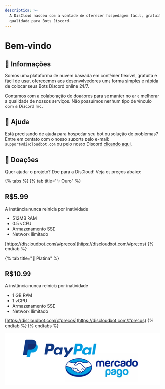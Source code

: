 ```yaml
---
description: >-
  A DisCloud nasceu com a vontade de oferecer hospedagem fácil, gratuita e de
  qualidade para Bots Discord.
---
```


# Bem-vindo

## 📜 Informações

Somos uma plataforma de nuvem baseada em contêiner flexível, gratuita e fácil de usar, oferecemos aos desenvolvedores uma forma simples e rápida de colocar seus Bots Discord online 24/7.

Contamos com a colaboração de doadores para se manter no ar e melhorar a qualidade de nossos serviços. Não possuímos nenhum tipo de vínculo com a Discord Inc.

## 💁 Ajuda

Está precisando de ajuda para hospedar seu bot ou solução de problemas? Entre em contato com o nosso suporte pelo e-mail: `support@discloudbot.com` ou pelo nosso Discord [clicando aqui](https://discord.gg/CvxevT5).

## 💸 Doações

Quer ajudar o projeto? Doe para a DisCloud! Veja os preços abaixo:

{% tabs %}
{% tab title="✨ Ouro" %}
## R$5.99

A instância nunca reinicia por inatividade

* 512MB RAM
* 0.5 vCPU
* Armazenamento SSD
* Network Ilimitado

[https://discloudbot.com/\#precos](https://discloudbot.com/#precos)
{% endtab %}

{% tab title="💎 Platina" %}
## **R$10.99**

A instância nunca reinicia por inatividade

* 1 GB RAM
* 1 vCPU
* Armazenamento SSD
* Network Ilimitado

[https://discloudbot.com/\#precos](https://discloudbot.com/#precos)
{% endtab %}
{% endtabs %}

![Para pagamentos via Mercado Pago entre em contato com a staff no servidor Discord](.gitbook/assets/147-des-1170x395.png)

